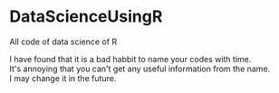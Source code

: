 # DataScienceUsingR
All code of data science of R


I have found that it is a bad habbit to name your codes with time.  
It's annoying that you can't get any useful information from the name.    
I may change it in the future.
